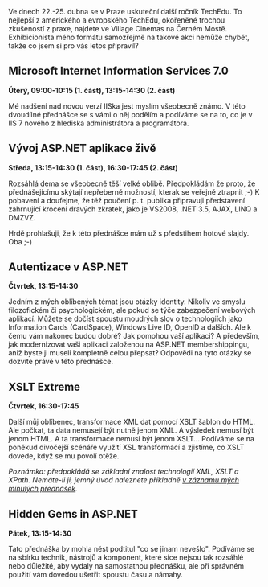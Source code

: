 <!-- dcterms:identifier = aspnetcz#194 -->
<!-- dcterms:title = Pozvánka na TechEd Praha 2008 -->
<!-- dcterms:abstract = Ve dnech 22.-25. dubna se v Praze uskuteční další ročník TechEdu. To nejlepší z amerického a evropského TechEdu, okořeněné trochou zkušeností z praxe, najdete ve Village Cinemas na Černém Mostě. -->
<!-- np9:categoryId = 1 -->
<!-- x4w:category = IT -->
<!-- np9:authorId = 1 -->
<!-- np9:authorEmail = michal.valasek@altairis.cz -->
<!-- dcterms:creator = Michal Altair Valášek -->
<!-- dcterms:created = 2008-04-08T22:06:40.83+02:00 -->
<!-- dcterms:dateAccepted = 2008-04-08T22:06:40.83+02:00 -->

Ve dnech 22.-25. dubna se v Praze uskuteční další ročník TechEdu. To nejlepší z amerického a evropského TechEdu, okořeněné trochou zkušeností z praxe, najdete ve Village Cinemas na Černém Mostě. Exhibicionista mého formátu samozřejmě na takové akci nemůže chybět, takže co jsem si pro vás letos připravil?

## Microsoft Internet Information Services 7.0

**Úterý, 09:00-10:15 (1. část), 13:15-14:30 (2. část)**

Mé nadšení nad novou verzí IISka jest myslím všeobecně známo. V této dvoudílné přednášce se s vámi o něj podělím a podíváme se na to, co je v IIS 7 nového z hlediska administrátora a programátora.

## Vývoj ASP.NET aplikace živě

**Středa, 13:15-14:30 (1. část), 16:30-17:45 (2. část)**

Rozsáhlá dema se všeobecně těší velké oblibě. Předpokládám že proto, že přednášejícímu skýtají nepřeberně možností, kterak se veřejně ztrapnit ;-) K pobavení a doufejme, že též poučení p. t. publika připravuji představení zahrnující krocení dravých zkratek, jako je VS2008, .NET 3.5, AJAX, LINQ a DMZVZ. 

Hrdě prohlašuji, že k této přednášce mám už s předstihem hotové slajdy. Oba ;-)

## Autentizace v ASP.NET

**Čtvrtek, 13:15-14:30**

Jedním z mých oblíbených témat jsou otázky identity. Nikoliv ve smyslu filozofickém či psychologickém, ale pokud se týče zabezpečení webových aplikací. Můžete se dočíst spoustu moudrých slov o technologiích jako Information Cards (CardSpace), Windows Live ID, OpenID a dalších. Ale k čemu vám nakonec budou dobré? Jak pomohou vaší aplikaci? A především, jak modernizovat vaši aplikaci založenou na ASP.NET membershippingu, aniž byste ji museli kompletně celou přepsat? Odpovědi na tyto otázky se dozvíte právě v této přednášce.

## XSLT Extreme

**Čtvrtek, 16:30-17:45**

Další můj oblíbenec, transformace XML dat pomocí XSLT šablon do HTML. Ale počkat, ta data nemusejí být nutně jenom XML. A výsledek nemusí být jenom HTML. A ta transformace nemusí být jenom XSLT... Podíváme se na poněkud divočejší scénáře využití XSL transformací a zjistíme, co XSLT dovede, když se mu povolí otěže.

*Poznámka: předpokládá se základní znalost technologií XML, XSLT a XPath. Nemáte-li ji, jemný úvod naleznete příkladně *[*v záznamu mých minulých přednášek*](http://videoarchiv.altairis.cz/Entry/15-xml-v-teorii-a-praxi-xslt-xpath.aspx)*.*

## Hidden Gems in ASP.NET

**Pátek, 13:15-14:30**

Tato přednáška by mohla nést podtitul "co se jinam nevešlo". Podíváme se na sbírku technik, nástrojů a komponent, které sice nejsou tak rozsáhlé nebo důležité, aby vydaly na samostatnou přednášku, ale při správném použití vám dovedou ušetřit spoustu času a námahy.